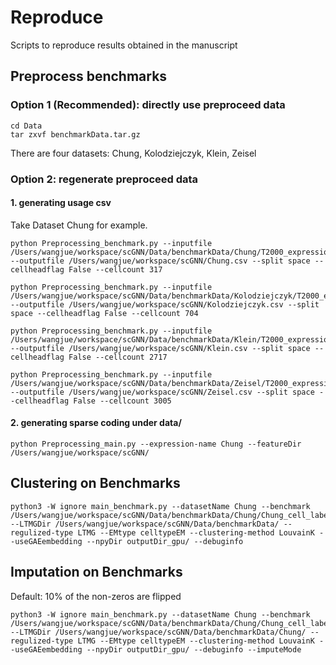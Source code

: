 # Reproduce 

Scripts to reproduce results obtained in the manuscript

## Preprocess benchmarks

### Option 1 (Recommended): directly use preproceed data

```shell
cd Data
tar zxvf benchmarkData.tar.gz 
```

There are four datasets: Chung, Kolodziejczyk, Klein, Zeisel

### Option 2: regenerate preproceed data

#### 1. generating usage csv

Take Dataset Chung for example.

```shell
python Preprocessing_benchmark.py --inputfile /Users/wangjue/workspace/scGNN/Data/benchmarkData/Chung/T2000_expression.txt --outputfile /Users/wangjue/workspace/scGNN/Chung.csv --split space --cellheadflag False --cellcount 317

python Preprocessing_benchmark.py --inputfile /Users/wangjue/workspace/scGNN/Data/benchmarkData/Kolodziejczyk/T2000_expression.txt --outputfile /Users/wangjue/workspace/scGNN/Kolodziejczyk.csv --split space --cellheadflag False --cellcount 704

python Preprocessing_benchmark.py --inputfile /Users/wangjue/workspace/scGNN/Data/benchmarkData/Klein/T2000_expression.txt --outputfile /Users/wangjue/workspace/scGNN/Klein.csv --split space --cellheadflag False --cellcount 2717

python Preprocessing_benchmark.py --inputfile /Users/wangjue/workspace/scGNN/Data/benchmarkData/Zeisel/T2000_expression.txt --outputfile /Users/wangjue/workspace/scGNN/Zeisel.csv --split space --cellheadflag False --cellcount 3005
```

#### 2. generating sparse coding under data/

```shell
python Preprocessing_main.py --expression-name Chung --featureDir /Users/wangjue/workspace/scGNN/
```

## Clustering on Benchmarks

```
python3 -W ignore main_benchmark.py --datasetName Chung --benchmark /Users/wangjue/workspace/scGNN/Data/benchmarkData/Chung/Chung_cell_label.csv --LTMGDir /Users/wangjue/workspace/scGNN/Data/benchmarkData/ --regulized-type LTMG --EMtype celltypeEM --clustering-method LouvainK --useGAEembedding --npyDir outputDir_gpu/ --debuginfo  
```

## Imputation on Benchmarks

Default: 10% of the non-zeros are flipped

```
python3 -W ignore main_benchmark.py --datasetName Chung --benchmark /Users/wangjue/workspace/scGNN/Data/benchmarkData/Chung/Chung_cell_label.csv --LTMGDir /Users/wangjue/workspace/scGNN/Data/benchmarkData/Chung/ --regulized-type LTMG --EMtype celltypeEM --clustering-method LouvainK --useGAEembedding --npyDir outputDir_gpu/ --debuginfo --imputeMode
```
